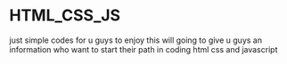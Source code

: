 # HTML_CSS_JS
just simple codes for u guys to enjoy 
this will going to give u guys an information who want to start their path in coding html css and javascript
